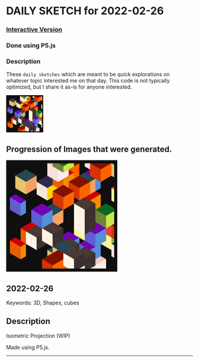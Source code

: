 # DAILY SKETCH for 2022-02-26

### [Interactive Version](https://ram-n.github.io/generative_art/daily_sketches/2022/2022-02-26) 
 ### Done using P5.js

### Description

These `daily sketches` which are meant to be quick explorations     on whatever topic interested me on that day. This code is not typically optimized, but I share it as-is     for anyone interested.

<img src = 'images/keep_2022-02-27-15-19-56.png' width = '100'> 

## Progression of Images that were generated.

<img src = 'images/keep_2022-02-27-15-19-56.png' width = '300'> 




## 2022-02-26
Keywords: 3D, Shapes, cubes
 

## Description 

 Isometric Projection (WIP)
 

Made using P5.js. 

-----

